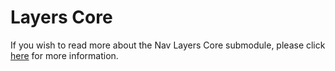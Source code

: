 # Layers Core

If you wish to read more about the Nav Layers Core submodule, please click [here](https://mitreattack-python.readthedocs.io/en/126-docs-add-section-to-docs-for-accessing-stix/navlayercore.html) for more information.